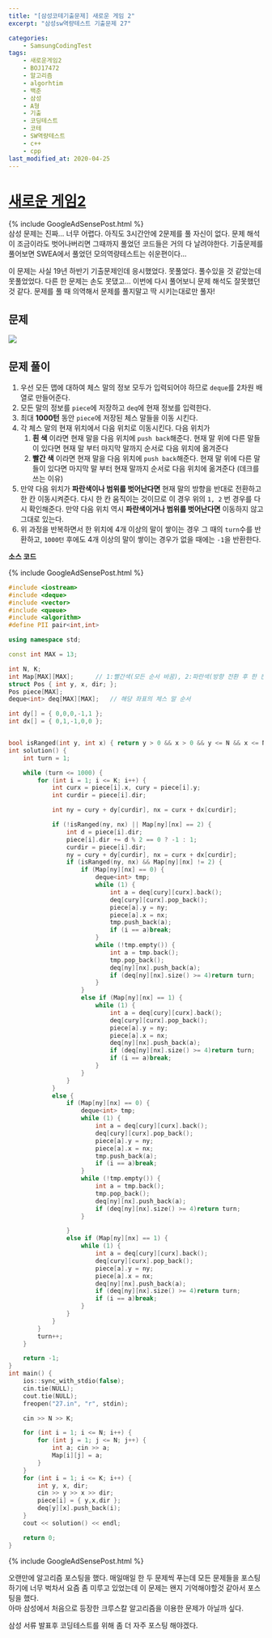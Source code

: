 ```yaml
---
title: "[삼성코테기출문제] 새로운 게임 2"
excerpt: "삼성sw역량테스트 기출문제 27"

categories:
    - SamsungCodingTest
tags:  
    - 새로운게임2
    - BOJ17472
    - 알고리즘
    - algorhtim
    - 백준
    - 삼성
    - A형
    - 기출
    - 코딩테스트
    - 코테
    - SW역량테스트
    - c++
    - cpp  
last_modified_at: 2020-04-25  
---  
```

# [새로운 게임2](https://www.acmicpc.net/problem/17837)  
{% include GoogleAdSensePost.html %}  
삼성 문제는 진짜... 너무 어렵다. 아직도 3시간안에 2문제를 풀 자신이 없다. 문제 해석이 조금이라도 벗어나버리면 그때까지 풀었던 코드들은 거의 다 날려야한다. 기출문제를 풀어보면 SWEA에서 풀었던 모의역량테스트는 쉬운편이다...

이 문제는 사실 19년 하반기 기출문제인데 응시했었다. 못풀었다. 풀수있을 것 같았는데 못풀었었다. 다른 한 문제는 손도 못댔고... 
이번에 다시 풀어보니 문제 해석도 잘못했던 것 같다.
문제를 풀 때 의역해서 문제를 풀지말고 딱 시키는대로만 풀자!
  
## 문제    
[![](/assets/boj-samsung/2020-04-25-BOJ-Samsung-27-img01.png)](/assets/boj-samsung/2020-04-25-BOJ-Samsung-27-img01.png)  
  

## 문제 풀이  
1. 우선 모든 맵에 대하여 체스 말의 정보 모두가 입력되어야 하므로 `deque`를 2차원 배열로 만들어준다.
2. 모든 말의 정보를 `piece`에 저장하고 `deq`에 현재 정보를 입력한다.  
3. 최대 **1000턴** 동안 `piece`에 저장된 체스 말들을 이동 시킨다.
4. 각 체스 말의 현재 위치에서 다음 위치로 이동시킨다. 다음 위치가
   1. **흰 색** 이라면 현재 말을 다음 위치에 `push back`해준다.
   현재 말 위에 다른 말들이 있다면 현재 말 부터 마지막 말까지 순서로 다음 위치에 옮겨준다
   2. **빨간 색** 이라면 현재 말을 다음 위치에 `push back`해준다.
   현재 말 위에 다른 말들이 있다면 마지막 말 부터 현재 말까지 순서로 다음 위치에 옮겨준다
   (데크를 쓰는 이유)
5. 만약 다음 위치가 **파란색이나 범위를 벗어난다면** 현재 말의 방향을 반대로 전환하고 한 칸 이동시켜준다. 다시 한 칸 움직이는 것이므로 이 경우 위의 `1, 2` 번 경우를 다시 확인해준다. 만약 다음 위치 역시 **파란색이거나 범위를 벗어난다면** 이동하지 않고 그대로 있는다.  
6. 위 과정을 반복하면서 한 위치에 4개 이상의 말이 쌓이는 경우 그 때의 `turn`수를 반환하고, `1000턴` 후에도 4개 이상의 말이 쌓이는 경우가 없을 때에는 `-1`을 반환한다.  
   
  
__소스 코드__  
  
{% include GoogleAdSensePost.html %}  

```cpp
#include <iostream>
#include <deque>
#include <vector>
#include <queue>
#include <algorithm>
#define PII pair<int,int>

using namespace std;

const int MAX = 13;

int N, K;
int Map[MAX][MAX];		// 1:빨간색(모든 순서 바꿈), 2:파란색(방향 전환 후 한 칸)
struct Pos { int y, x, dir; };
Pos piece[MAX];
deque<int> deq[MAX][MAX];	// 해당 좌표의 체스 말 순서

int dy[] = { 0,0,0,-1,1 };
int dx[] = { 0,1,-1,0,0 };


bool isRanged(int y, int x) { return y > 0 && x > 0 && y <= N && x <= N; }
int solution() {
	int turn = 1;

	while (turn <= 1000) {
		for (int i = 1; i <= K; i++) {
			int curx = piece[i].x, cury = piece[i].y;
			int curdir = piece[i].dir;

			int ny = cury + dy[curdir], nx = curx + dx[curdir];

			if (!isRanged(ny, nx) || Map[ny][nx] == 2) {
				int d = piece[i].dir;
				piece[i].dir += d % 2 == 0 ? -1 : 1;
				curdir = piece[i].dir;
				ny = cury + dy[curdir], nx = curx + dx[curdir];
				if (isRanged(ny, nx) && Map[ny][nx] != 2) {
					if (Map[ny][nx] == 0) {
						deque<int> tmp;
						while (1) {
							int a = deq[cury][curx].back();
							deq[cury][curx].pop_back();
							piece[a].y = ny;
							piece[a].x = nx;
							tmp.push_back(a);
							if (i == a)break;
						}
						while (!tmp.empty()) {
							int a = tmp.back();
							tmp.pop_back();
							deq[ny][nx].push_back(a);
							if (deq[ny][nx].size() >= 4)return turn;
						}
					}
					else if (Map[ny][nx] == 1) {
						while (1) {
							int a = deq[cury][curx].back();
							deq[cury][curx].pop_back();
							piece[a].y = ny;
							piece[a].x = nx;
							deq[ny][nx].push_back(a);
							if (deq[ny][nx].size() >= 4)return turn;
							if (i == a)break;
						}
					}
				}
			}
			else {
				if (Map[ny][nx] == 0) {
					deque<int> tmp;
					while (1) {
						int a = deq[cury][curx].back();
						deq[cury][curx].pop_back();
						piece[a].y = ny;
						piece[a].x = nx;
						tmp.push_back(a);
						if (i == a)break;
					}
					while (!tmp.empty()) {
						int a = tmp.back();
						tmp.pop_back();
						deq[ny][nx].push_back(a);
						if (deq[ny][nx].size() >= 4)return turn;
					}

				}
				else if (Map[ny][nx] == 1) {
					while (1) {
						int a = deq[cury][curx].back();
						deq[cury][curx].pop_back();
						piece[a].y = ny;
						piece[a].x = nx;
						deq[ny][nx].push_back(a);
						if (deq[ny][nx].size() >= 4)return turn;
						if (i == a)break;
					}
				}
			}
		}
		turn++;
	}

	return -1;
}
int main() {
	ios::sync_with_stdio(false);
	cin.tie(NULL);
	cout.tie(NULL);
	freopen("27.in", "r", stdin);

	cin >> N >> K;

	for (int i = 1; i <= N; i++) {
		for (int j = 1; j <= N; j++) {
			int a; cin >> a;
			Map[i][j] = a;
		}
	}
	for (int i = 1; i <= K; i++) {
		int y, x, dir;
		cin >> y >> x >> dir;
		piece[i] = { y,x,dir };
		deq[y][x].push_back(i);
	}
	cout << solution() << endl;

	return 0;
}
```  
{% include GoogleAdSensePost.html %}  
  
오랜만에 알고리즘 포스팅을 했다. 매일매일 한 두 문제씩 푸는데 모든 문제들을 포스팅하기에 너무 벅차서 요즘 좀 미루고 있었는데 이 문제는 왠지 기억해야할것 같아서 포스팅을 했다.  
아마 삼성에서 처음으로 등장한 크루스칼 알고리즘을 이용한 문제가 아닐까 싶다.  
  
삼성 서류 발표후 코딩테스트를 위해 좀 더 자주 포스팅 해야겠다.  